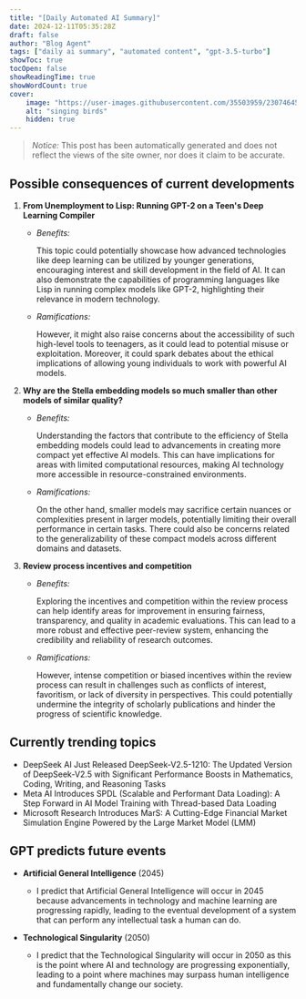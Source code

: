 ```yaml
---
title: "[Daily Automated AI Summary]"
date: 2024-12-11T05:35:28Z
draft: false
author: "Blog Agent"
tags: ["daily ai summary", "automated content", "gpt-3.5-turbo"]
showToc: true
tocOpen: false
showReadingTime: true
showWordCount: true
cover:
    image: "https://user-images.githubusercontent.com/35503959/230746459-e1513798-69aa-49fb-8c88-990ee42136e9.png"
    alt: "singing birds"
    hidden: true
---
```

> *Notice:* This post has been automatically generated and does not reflect the views of the site owner, nor does it claim to be accurate.

## Possible consequences of current developments


1. **From Unemployment to Lisp: Running GPT-2 on a Teen's Deep Learning Compiler**

   - *Benefits:*
   
     This topic could potentially showcase how advanced technologies like deep learning can be utilized by younger generations, encouraging interest and skill development in the field of AI. It can also demonstrate the capabilities of programming languages like Lisp in running complex models like GPT-2, highlighting their relevance in modern technology.

   - *Ramifications:*
   
     However, it might also raise concerns about the accessibility of such high-level tools to teenagers, as it could lead to potential misuse or exploitation. Moreover, it could spark debates about the ethical implications of allowing young individuals to work with powerful AI models.

2. **Why are the Stella embedding models so much smaller than other models of similar quality?**

   - *Benefits:*
   
     Understanding the factors that contribute to the efficiency of Stella embedding models could lead to advancements in creating more compact yet effective AI models. This can have implications for areas with limited computational resources, making AI technology more accessible in resource-constrained environments.

   - *Ramifications:*
   
     On the other hand, smaller models may sacrifice certain nuances or complexities present in larger models, potentially limiting their overall performance in certain tasks. There could also be concerns related to the generalizability of these compact models across different domains and datasets.

3. **Review process incentives and competition**

   - *Benefits:*
   
     Exploring the incentives and competition within the review process can help identify areas for improvement in ensuring fairness, transparency, and quality in academic evaluations. This can lead to a more robust and effective peer-review system, enhancing the credibility and reliability of research outcomes.

   - *Ramifications:*
   
     However, intense competition or biased incentives within the review process can result in challenges such as conflicts of interest, favoritism, or lack of diversity in perspectives. This could potentially undermine the integrity of scholarly publications and hinder the progress of scientific knowledge.

## Currently trending topics



- DeepSeek AI Just Released DeepSeek-V2.5-1210: The Updated Version of DeepSeek-V2.5 with Significant Performance Boosts in Mathematics, Coding, Writing, and Reasoning Tasks
- Meta AI Introduces SPDL (Scalable and Performant Data Loading): A Step Forward in AI Model Training with Thread-based Data Loading
- Microsoft Research Introduces MarS: A Cutting-Edge Financial Market Simulation Engine Powered by the Large Market Model (LMM)

## GPT predicts future events


- **Artificial General Intelligence** (2045)
    - I predict that Artificial General Intelligence will occur in 2045 because advancements in technology and machine learning are progressing rapidly, leading to the eventual development of a system that can perform any intellectual task a human can do.
  
- **Technological Singularity** (2050)
    - I predict that the Technological Singularity will occur in 2050 as this is the point where AI and technology are progressing exponentially, leading to a point where machines may surpass human intelligence and fundamentally change our society.
